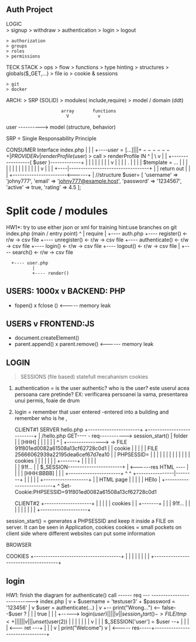 






## Auth Project
 LOGIC   
    > signup
    > withdraw
    > authentication
    > login 
    > logout
    
    > authorization
    > groups
    > roles
    > permissions
 
 TECK STACK
    > ops
    > flow
    > functions
    > type hinting
    > structures
    > globals($_GET,...)
    > file io
    > cookie & sessions

    > git
    > docker
 ARCH:
    > SRP (SOLID)
    > modules( include,require)
    > model / domain (ddt) 








                         array       functions
                           V           v
user ----------> model (structure, behavior)





SRP  = Single Responsability Principle


CONSUMER
                     Interface
index.php               |
   |                    |
   +----$user = [...]   |
         |              |
         +------+       |   PROVIDER
                v       |   
 renderProfile($user) > call > renderProfile           IN
   ^                    |     \                    v
   |                    |     +-----------------( $user )-------------+
   |                    |     |   |                                   |
   |                    |     |   v                                   |
   |                    |     |   .                                   |
   |                    |     |  $template = ...                      |
   |                    |     |    |                                  |
   |                    |     |    |                                  |
   |                    |     |    v                                  |
   |                    |     +----|----------------------------------+
   |                    |        return out
   |                    |         |
   +-----------------------<------+
                        |
  //structure
    $user= [
        'username' => 'johny777',
        'email'    => 'johny777@example.host',
        'password' => '1234567',
        'active'   => true,
        'rating'   => 4.5
    ];






# Split code /  modules

HW1*: try to use either json or xml for training
      hint:use branches on git
   index.php (main / entry point)
      ^
      |
   require
      |
      +---- auth.php
               +---- register()      <- r/w -> csv file
               +---- unregister()    <- r/w -> csv file
               +---- authenticate()  <- r/w -> csv file
               +---- login()         <- r/w -> csv file
               +---- logout()        <- r/w -> csv file
               |
               +---- search()         <- r/w -> csv file
      
      +---- user.php
              |
              +---- render()



USERS: 1000x
  v
BACKEND: PHP
---------------------------------
+ fopen()
x fclose () <----- memory leak




USERS
   v
FRONTEND:JS
---------------------------------
+ document.createElement()
+ parent.append()
x parent.remove() <------ memory leak











## LOGIN

> SESSIONS (file based)
> statefull mecahanism
> cookies


1. authentication = is the user authentic? who is the user? este userul acea persoana care pretinde?
EX: verificarea persoanei la vama, presentarea unui permis, foaie de drum
2. login = remember that user entered -entered into a building and remember who is he , 




   CLIENT#1                           SERVER
                                             hello.php
+----------------------+                +--------------------------+
|  /hello.php      GET---- - req----------->  session_start()      |    folder
|                      |    [HHH]       |                 |        |    |
|                      |      ^         |                 +---------------> -> FILE 91f801ed0082a61508a13cf62728c0d1
|                      |   cookie       |                 |        |    |  | FILE 25666062939a22195dea6cef67d7ea10
|                      |  PHPSESSID=    |                 |        |    |  |
|                      |                |                 |        |    |  |
|   cookies            |                |                 |        |    |  |
|  +-------+           |                |                 |        |       |   
|  |  91f...           |                |  $_SESSION-----------------------+ 
|                    <------res HTML ----                 |        |
|                      |    [HHH:BBBB]  |                 |        |
+----------------------+      ^    ^    +----------------|--------+
                              |    |                   | |
                              |    +-------------------+ |
                              |         HTML page        |
                              |             |            |
                              |            HEllo         |
                              +--------------------------+
                                    ^
                                    Set-Cookie:PHPSESSID=91f801ed0082a61508a13cf62728c0d1

                                 
   CLIENT#2
+--------------------+
|                    |
|                    |
|     cookies        |
|    +-------+       |
|    |  91f...       |
|                    |
|                    |
|                    |
|                    |
+--------------------+

session_start() = generates a PHPSESSID and keep it inside a FILE on server. It can be seen in Application, cookies
 cookies = small pockets on client side where different websites can put some information













 BROWSER

 COOKIES
 +-------------------------------------+
                                       |
                                       |
                                       |
                                       |
                                       |
                                       |
                                       |
                                       |
 +-------------------------------------+







   ## login

   HW1: finish  the diagram for authenticate() call
 ------ req --- ---------------------------> index.php
                                                |
                                                v
                                                + $username = 'testuser3'
                                                + $password = '123456'
                                                |
                                                v
                                                $user = authenticate(...)
                                                |
                                                v
               +-- print("Wrong...") <-- false--$user ? 
               |                                 |
               |                                 true
               |                                 |
               |                                 +-----> login($user)
               |                                 |            |
               |                                 |            v
               |                                 |            session_start() ->FILE/tmp <+
               |                                 |            |                           |
               |                                 |            v                           |
               |                                 |            unset($user(2))             |
               |                                 |            |                           |
               |                                 |            v                           |
               |                                 |            $_SESSION['user'] = $user --+
               |                                 |            |
               |                                 <--- ret ---+
               |                                 |
               |                                 v
               |                                 print("Welcome")
               v                                 |
<----- res-----+--------------------------------+





